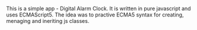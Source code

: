 This is a simple app - Digital Alarm Clock.
It is written in pure javascript and uses ECMAScript5.
The idea was to practive ECMA5 syntax for creating, menaging and ineriting js classes.
